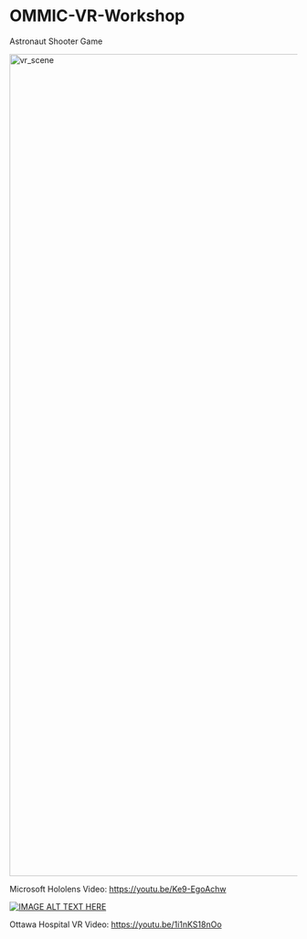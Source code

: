 # OMMIC-VR-Workshop

Astronaut Shooter Game

<img width="1440" alt="vr_scene" src="https://user-images.githubusercontent.com/7401790/47573845-47120b80-d90c-11e8-9407-3ac8a6100c78.png">

Microsoft Hololens Video: https://youtu.be/Ke9-EgoAchw

[![IMAGE ALT TEXT HERE](https://user-images.githubusercontent.com/7401790/47606037-7f811a80-d9dc-11e8-9b8f-c5d8d43d1dbb.png)](https://youtu.be/Ke9-EgoAchw)

Ottawa Hospital VR Video: https://youtu.be/1i1nKS18nOo
